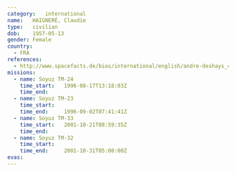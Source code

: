 ```yaml
---
category:	international
name:	HAIGNERÉ, Claudie
type:	civilian
dob:	1957-05-13
gender:	Female
country:
  - FRA
references:
  - http://www.spacefacts.de/bios/international/english/andre-deshays_claudie.htm
missions:
  - name: Soyuz TM-24
    time_start:   1996-08-17T13:18:03Z
    time_end:     
  - name: Soyuz TM-23
    time_start:   
    time_end:     1996-09-02T07:41:41Z
  - name: Soyuz TM-33
    time_start:   2001-10-21T08:59:35Z
    time_end:     
  - name: Soyuz TM-32
    time_start:   
    time_end:     2001-10-31T05:00:00Z
evas:
---
```

